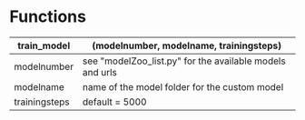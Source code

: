 # Functions

|train_model|(modelnumber, modelname, trainingsteps)|
|-------------|-------------|
|modelnumber|see "modelZoo_list.py" for the available models and urls|
|modelname  |name of the model folder for the custom model|
|trainingsteps|default = 5000|
